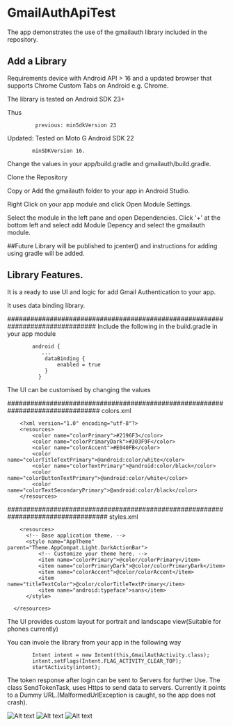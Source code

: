 # GmailAuthApiTest
The app demonstrates the use of the gmailauth library included in the repository.

## Add a Library

Requirements device with Android API > 16 and a updated browser that supports Chrome Custom Tabs on Android e.g. Chrome.

The library is tested on Android SDK 23+ 

Thus            
            
             previous: minSdkVersion 23

Updated: Tested on Moto G Android SDK 22
            
            minSDKVersion 16.
            
Change the values in your app/build.gradle and gmailauth/build.gradle.

Clone the Repository

Copy or Add the gmailauth folder to your app in Android Studio.

Right Click on your app module and click Open Module Settings.

Select the module in the left pane and open Dependencies. Click '+' at the bottom left and select
add Module Depency and select the gmailauth module.

##Future
Library will be published to jcenter() and instructions for adding using gradle will be added.

## Library Features.
It is a ready to use UI and logic for add Gmail Authentication to your app.

It uses data binding library.

###############################################################################
 Include the following in the build.gradle in your app module
                      
            android {
               ...
                dataBinding {
                    enabled = true
                }
              }
The UI can be customised by changing the values

################################################################################
        colors.xml
        
        <?xml version="1.0" encoding="utf-8"?>
        <resources>
            <color name="colorPrimary">#2196F3</color>
            <color name="colorPrimaryDark">#303F9F</color>
            <color name="colorAccent">#E040FB</color>
            <color name="colorTitleTextPrimary">@android:color/white</color>
            <color name="colorTextPrimary">@android:color/black</color>
            <color name="colorButtonTextPrimary">@android:color/white</color>
            <color name="colorTextSecondaryPrimary">@android:color/black</color>
        </resources>
##################################################################################
        styles.xml
        
        <resources>
          <!-- Base application theme. -->
          <style name="AppTheme" parent="Theme.AppCompat.Light.DarkActionBar">
              <!-- Customize your theme here. -->
              <item name="colorPrimary">@color/colorPrimary</item>
              <item name="colorPrimaryDark">@color/colorPrimaryDark</item>
              <item name="colorAccent">@color/colorAccent</item>
              <item name="titleTextColor">@color/colorTitleTextPrimary</item>
              <item name="android:typeface">sans</item>
          </style>

      </resources>
 
 The UI provides custom layout for portrait and landscape view(Suitable for phones currently)
 
 You can invole the library from your app in the following way
  
            Intent intent = new Intent(this,GmailAuthActivity.class);
            intent.setFlags(Intent.FLAG_ACTIVITY_CLEAR_TOP);
            startActivity(intent);
  
  The token response after login can be sent to Servers for further Use. The class SendTokenTask, uses Https to send data to servers. Currently it points to a Dummy URL.(MalformedUrlException is caught, so the app does not crash).
  
  ![Alt text](http://i.imgur.com/qaJ0wup.png "Login Screen") ![Alt text](http://i.imgur.com/M721HkK.png "Account Chooser") ![Alt text](http://i.imgur.com/yYfM9b7.png "Logged In")
  
